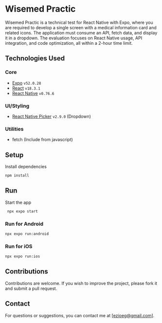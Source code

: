 # Wisemed Practic
Wisemed Practic is a technical test for React Native with Expo, where you are required to develop a single screen with a medical information card and related icons. The application must consume an API, fetch data, and display it in a dropdown. The evaluation focuses on React Native usage, API integration, and code optimization, all within a 2-hour time limit.

## Technologies Used
### Core
- [Expo](https://expo.dev/) `v52.0.28`
- [React](https://reactjs.org/) `v18.3.1`
- [React Native](https://reactnative.dev/) `v0.76.6`

### UI/Styling
- [React Native Picker](https://github.com/react-native-picker/picker) `v2.9.0` (Dropdown)

### Utilities
- fetch (Include from javascript)

## Setup
Install dependencies

   ```bash
   npm install
   ```

## Run
Start the app

   ```bash
    npx expo start
   ```

### Run for Android
```bash
npx expo run:android
```

### Run for iOS
```bash
npx expo run:ios
```
   
## Contributions
Contributions are welcome. If you wish to improve the project, please fork it and submit a pull request.

## Contact
For questions or suggestions, you can contact me at [ezioeg@gmail.com].
